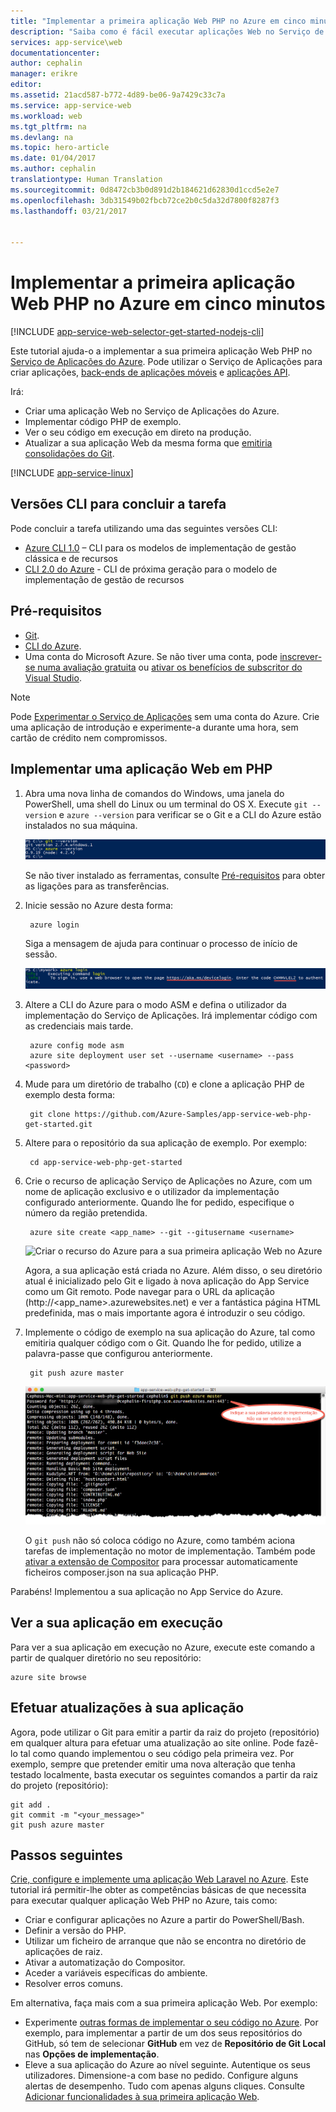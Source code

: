 ```yaml
---
title: "Implementar a primeira aplicação Web PHP no Azure em cinco minutos | Microsoft Docs"
description: "Saiba como é fácil executar aplicações Web no Serviço de Aplicações mediante a implementação de uma aplicação PHP de exemplo. Comece a programar verdadeiramente em pouco tempo e a ver resultados imediatos."
services: app-service\web
documentationcenter: 
author: cephalin
manager: erikre
editor: 
ms.assetid: 21acd587-b772-4d89-be06-9a7429c33c7a
ms.service: app-service-web
ms.workload: web
ms.tgt_pltfrm: na
ms.devlang: na
ms.topic: hero-article
ms.date: 01/04/2017
ms.author: cephalin
translationtype: Human Translation
ms.sourcegitcommit: 0d8472cb3b0d891d2b184621d62830d1ccd5e2e7
ms.openlocfilehash: 3db31549b02fbcb72ce2b0c5da32d7800f8287f3
ms.lasthandoff: 03/21/2017


---
```

# <a name="deploy-your-first-php-web-app-to-azure-in-five-minutes"></a>Implementar a primeira aplicação Web PHP no Azure em cinco minutos
[!INCLUDE [app-service-web-selector-get-started-nodejs-cli](../../includes/app-service-web-selector-get-started-nodejs-cli.md)]  

Este tutorial ajuda-o a implementar a sua primeira aplicação Web PHP no [Serviço de Aplicações do Azure](../app-service/app-service-value-prop-what-is.md).
Pode utilizar o Serviço de Aplicações para criar aplicações, [back-ends de aplicações móveis](/documentation/learning-paths/appservice-mobileapps/) e [aplicações API](../app-service-api/app-service-api-apps-why-best-platform.md).

Irá: 

* Criar uma aplicação Web no Serviço de Aplicações do Azure.
* Implementar código PHP de exemplo.
* Ver o seu código em execução em direto na produção.
* Atualizar a sua aplicação Web da mesma forma que [emitiria consolidações do Git](https://git-scm.com/docs/git-push).

[!INCLUDE [app-service-linux](../../includes/app-service-linux.md)]

## <a name="cli-versions-to-complete-the-task"></a>Versões CLI para concluir a tarefa

Pode concluir a tarefa utilizando uma das seguintes versões CLI:

- [Azure CLI 1.0](app-service-web-get-started-php-cli-nodejs.md) – CLI para os modelos de implementação de gestão clássica e de recursos
- [CLI 2.0 do Azure](app-service-web-get-started-php.md) - CLI de próxima geração para o modelo de implementação de gestão de recursos

## <a name="prerequisites"></a>Pré-requisitos
* [Git](http://www.git-scm.com/downloads).
* [CLI do Azure](../cli-install-nodejs.md).
* Uma conta do Microsoft Azure. Se não tiver uma conta, pode [inscrever-se numa avaliação gratuita](https://azure.microsoft.com/pricing/free-trial/?WT.mc_id=A261C142F) ou [ativar os benefícios de subscritor do Visual Studio](https://azure.microsoft.com/pricing/member-offers/msdn-benefits-details/?WT.mc_id=A261C142F).

> [!NOTE]
> Pode [Experimentar o Serviço de Aplicações](https://azure.microsoft.com/try/app-service/) sem uma conta do Azure. Crie uma aplicação de introdução e experimente-a durante uma hora, sem cartão de crédito nem compromissos.
> 
> 

## <a name="deploy-a-php-web-app"></a>Implementar uma aplicação Web em PHP
1. Abra uma nova linha de comandos do Windows, uma janela do PowerShell, uma shell do Linux ou um terminal do OS X. Execute `git --version` e `azure --version` para verificar se o Git e a CLI do Azure estão instalados no sua máquina.
   
    ![Testar a instalação das ferramentas da CLI para a sua primeira aplicação Web no Azure](./media/app-service-web-get-started/1-test-tools.png)
   
    Se não tiver instalado as ferramentas, consulte [Pré-requisitos](#Prerequisites) para obter as ligações para as transferências.
2. Inicie sessão no Azure desta forma:
   
        azure login
   
    Siga a mensagem de ajuda para continuar o processo de início de sessão.
   
    ![Iniciar sessão no Azure para criar a sua primeira aplicação Web](./media/app-service-web-get-started/3-azure-login.png)
3. Altere a CLI do Azure para o modo ASM e defina o utilizador da implementação do Serviço de Aplicações. Irá implementar código com as credenciais mais tarde.
   
        azure config mode asm
        azure site deployment user set --username <username> --pass <password>
4. Mude para um diretório de trabalho (`CD`) e clone a aplicação PHP de exemplo desta forma:
   
        git clone https://github.com/Azure-Samples/app-service-web-php-get-started.git
5. Altere para o repositório da sua aplicação de exemplo. Por exemplo:
   
        cd app-service-web-php-get-started
6. Crie o recurso de aplicação Serviço de Aplicações no Azure, com um nome de aplicação exclusivo e o utilizador da implementação configurado anteriormente. Quando lhe for pedido, especifique o número da região pretendida.
   
        azure site create <app_name> --git --gitusername <username>
   
    ![Criar o recurso do Azure para a sua primeira aplicação Web no Azure](./media/app-service-web-get-started-languages/php-site-create.png)
   
    Agora, a sua aplicação está criada no Azure. Além disso, o seu diretório atual é inicializado pelo Git e ligado à nova aplicação do App Service como um Git remoto.
    Pode navegar para o URL da aplicação (http://&lt;app_name>.azurewebsites.net) e ver a fantástica página HTML predefinida, mas o mais importante agora é introduzir o seu código.
7. Implemente o código de exemplo na sua aplicação do Azure, tal como emitiria qualquer código com o Git. Quando lhe for pedido, utilize a palavra-passe que configurou anteriormente.
   
        git push azure master
   
    ![Emitir código para a sua primeira aplicação Web no Azure](./media/app-service-web-get-started-languages/php-git-push.png)
   
    O `git push` não só coloca código no Azure, como também aciona tarefas de implementação no motor de implementação. Também pode  [ativar a extensão de Compositor](web-sites-php-mysql-deploy-use-git.md#composer) para processar automaticamente ficheiros composer.json na sua aplicação PHP.

Parabéns! Implementou a sua aplicação no App Service do Azure.

## <a name="see-your-app-running-live"></a>Ver a sua aplicação em execução
Para ver a sua aplicação em execução no Azure, execute este comando a partir de qualquer diretório no seu repositório:

    azure site browse

## <a name="make-updates-to-your-app"></a>Efetuar atualizações à sua aplicação
Agora, pode utilizar o Git para emitir a partir da raiz do projeto (repositório) em qualquer altura para efetuar uma atualização ao site online. Pode fazê-lo tal como quando implementou o seu código pela primeira vez. Por exemplo, sempre que pretender emitir uma nova alteração que tenha testado localmente, basta executar os seguintes comandos a partir da raiz do projeto (repositório):

    git add .
    git commit -m "<your_message>"
    git push azure master

## <a name="next-steps"></a>Passos seguintes
[Crie, configure e implemente uma aplicação Web Laravel no Azure](app-service-web-php-get-started-cli-nodejs.md). Este tutorial irá permitir-lhe obter as competências básicas de que necessita para executar qualquer aplicação Web PHP no Azure, tais como:

* Criar e configurar aplicações no Azure a partir do PowerShell/Bash.
* Definir a versão do PHP.
* Utilizar um ficheiro de arranque que não se encontra no diretório de aplicações de raiz.
* Ativar a automatização do Compositor.
* Aceder a variáveis específicas do ambiente.
* Resolver erros comuns.

Em alternativa, faça mais com a sua primeira aplicação Web. Por exemplo:

* Experimente [outras formas de implementar o seu código no Azure](web-sites-deploy.md). Por exemplo, para implementar a partir de um dos seus repositórios do GitHub, só tem de selecionar **GitHub** em vez de **Repositório de Git Local** nas **Opções de implementação**.
* Eleve a sua aplicação do Azure ao nível seguinte. Autentique os seus utilizadores. Dimensione-a com base no pedido. Configure alguns alertas de desempenho. Tudo com apenas alguns cliques. Consulte [Adicionar funcionalidades à sua primeira aplicação Web](app-service-web-get-started-2.md).


